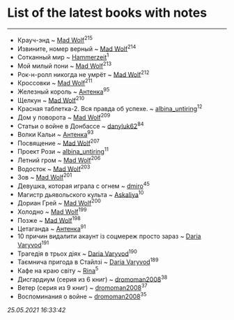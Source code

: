 # List of the latest books with notes
---

* Крауч-энд ~ [Mad Wolf](users/947/94738840-vkontakte)<sup>215</sup>
* Извините, номер верный ~ [Mad Wolf](users/947/94738840-vkontakte)<sup>214</sup>
* Сотканный мир ~ [Hammerzeit](users/103/103389838241993724492-google)<sup>1</sup>
* Мой милый пони ~ [Mad Wolf](users/947/94738840-vkontakte)<sup>213</sup>
* Рок-н-ролл никогда не умрёт ~ [Mad Wolf](users/947/94738840-vkontakte)<sup>212</sup>
* Кроссовки ~ [Mad Wolf](users/947/94738840-vkontakte)<sup>211</sup>
* Железный король ~ [Антенка](users/118/118158645037334943900-google)<sup>95</sup>
* Щелкун ~ [Mad Wolf](users/947/94738840-vkontakte)<sup>210</sup>
* Красная таблетка-2. Вся правда об успехе. ~ [albina_untiring](users/257/2579695-vkontakte)<sup>12</sup>
* Дом у поворота ~ [Mad Wolf](users/947/94738840-vkontakte)<sup>209</sup>
* Статьи о войне в Донбассе ~ [danyluk62](users/374/374149854-vkontakte)<sup>84</sup>
* Волки Кальи ~ [Антенка](users/118/118158645037334943900-google)<sup>93</sup>
* Посвящение ~ [Mad Wolf](users/947/94738840-vkontakte)<sup>207</sup>
* Проект Рози ~ [albina_untiring](users/257/2579695-vkontakte)<sup>11</sup>
* Летний гром ~ [Mad Wolf](users/947/94738840-vkontakte)<sup>206</sup>
* Водосток ~ [Mad Wolf](users/947/94738840-vkontakte)<sup>203</sup>
* Зов ~ [Mad Wolf](users/947/94738840-vkontakte)<sup>201</sup>
* Девушка, которая играла с огнем ~ [dmiro](users/571/5714115-vkontakte)<sup>45</sup>
* Магистр дьявольского культа ~ [Askaliya](users/326/326783541-vkontakte)<sup>10</sup>
* Дориан Грей ~ [Mad Wolf](users/947/94738840-vkontakte)<sup>200</sup>
* Холодно ~ [Mad Wolf](users/947/94738840-vkontakte)<sup>199</sup>
* Позже ~ [Mad Wolf](users/947/94738840-vkontakte)<sup>198</sup>
* Цетаганда ~ [Антенка](users/118/118158645037334943900-google)<sup>91</sup>
* 10 причин видалити акаунт із соцмереж просто зараз ~ [Daria Varyvod](users/829/829893410524253-facebook)<sup>191</sup>
* Трагедія в трьох діях ~ [Daria Varyvod](users/829/829893410524253-facebook)<sup>190</sup>
* Таємнича пригода в Стайлзі ~ [Daria Varyvod](users/829/829893410524253-facebook)<sup>189</sup>
* Кафе на краю світу ~ [Rina](users/102/102857111133378678801-google)<sup>5</sup>
* Дисгардиум (серия из 6 книг) ~ [dromoman2008](users/444/44461886-yandex)<sup>38</sup>
* Ветер (серия из 9 книг) ~ [dromoman2008](users/444/44461886-yandex)<sup>37</sup>
* Воспоминания о войне ~ [dromoman2008](users/444/44461886-yandex)<sup>35</sup>


_25.05.2021 16:33:42_
